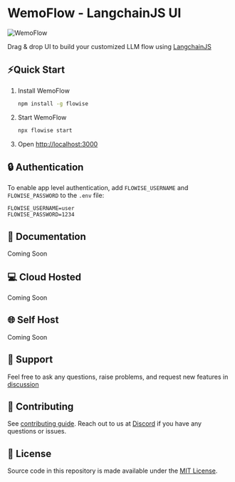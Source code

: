 <!-- markdownlint-disable MD030 -->

# WemoFlow - LangchainJS UI

![WemoFlow](https://github.com/WemoFlowAI/WemoFlow/blob/main/images/flowise.gif?raw=true)

Drag & drop UI to build your customized LLM flow using [LangchainJS](https://github.com/hwchase17/langchainjs)

## ⚡Quick Start

1. Install WemoFlow
    ```bash
    npm install -g flowise
    ```
2. Start WemoFlow

    ```bash
    npx flowise start
    ```

3. Open [http://localhost:3000](http://localhost:3000)

## 🔒 Authentication

To enable app level authentication, add `FLOWISE_USERNAME` and `FLOWISE_PASSWORD` to the `.env` file:

```
FLOWISE_USERNAME=user
FLOWISE_PASSWORD=1234
```

## 📖 Documentation

Coming Soon

## 💻 Cloud Hosted

Coming Soon

## 🌐 Self Host

Coming Soon

## 🙋 Support

Feel free to ask any questions, raise problems, and request new features in [discussion](https://github.com/WemoFlowAI/WemoFlow/discussions)

## 🙌 Contributing

See [contributing guide](https://github.com/WemoFlowAI/WemoFlow/blob/master/CONTRIBUTING.md). Reach out to us at [Discord](https://discord.gg/jbaHfsRVBW) if you have any questions or issues.

## 📄 License

Source code in this repository is made available under the [MIT License](https://github.com/WemoFlowAI/WemoFlow/blob/master/LICENSE.md).

